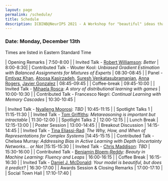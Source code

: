 ```yaml
---
layout: page
permalink: /schedule/
title: Schedule
description: ICBINB@NeurIPS 2021 - A Workshop for "beautiful" ideas that *should* have worked
---
```


### Date: Monday, December 13th

Times are listed in Eastern Standard Time

| Opening Remarks                    | 7:50-8:00 |
| Invited Talk - [Robert Williamson](https://uni-tuebingen.de/en/research/core-research/cluster-of-excellence-machine-learning/research/research/cluster-research-groups/professorships/foundations-of-machine-learning-systems/): *Better*         | 8:00-8:30|
| Contributed Talk - Wouter Kool: *Unbiased Gradient Estimation with Balanced Assignments for Mixtures of Experts* | 08:30-08:45 |
| Panel - [Emtiyaz Khan](https://emtiyaz.github.io/), [Atoosa Kasirzadeh](https://kasirzadeh.org/), [Suresh Venkatasubramanian](https://vivo.brown.edu/display/suresh), [Anna Rogers](https://annargrs.github.io/), [Javier Gonzalez](https://javiergonzalezh.github.io/)  | 08:45-09:45 |
| Coffee-break                       | 09:45-10:00 |
| Invited Talk - [Mihaela Rosca](http://elarosca.net/): *A story of distributional learning with games*    | 10:00-10:30 |
| Contributed Talk - Francesco Negri: *Continual Learning with Memory Cascades*   | 10:30-10:45 |

| Invited Talk - [Nyalleng Moorosi](https://twitter.com/nunuska?lang=en): *TBD*                      | 10:45-11:15 |
| Spotlight Talks 1 | 11:15-11:30 |
| Invited Talk - [Tom Griffiths](https://cocosci.princeton.edu/tom/index.php): *Metareasoning is important but intractable*           | 11:30-12:00 |
| Spotlight Talks 2 | 12:00-12:15 |
| Lunch Break | 12:15-13:00 |
| Poster Session | 13:00-14:45 |
| Breakout Discussion | 14:15-14:45 |
| Invited Talk - [Tina Eliassi-Rad](http://eliassi.org/): *The Why, How, and When of Representations for Complex Systems* |14:45-15:15 |
| Contributed Talk - Chelsea Murray: *Addressing Bias in Active Learning with Depth Uncertainty Networks... or Not* |15:15-15:30 |
| Invited Talk - [Chris Maddison](http://www.cs.toronto.edu/~cmaddis/): *TBD*         | 15:30-16:00 |
| Contributed Talk - [Benjamin Bloem-Reddy](https://www.stat.ubc.ca/~benbr/): *Beauty in Machine Learning: Fluency and Leaps*       | 16:00-16:15 |
| Coffee Break                     | 16:15-16:30 |
| Invited Talk - [Daniel J. McDonald](https://dajmcdon.github.io/): *Your model is beautiful, but does it predict?*    | 16:30-17:00 |
| Awards Session & Closing Remarks | 17:00-17:10 |
| Social Town Hall | 17:10-17:40 |
